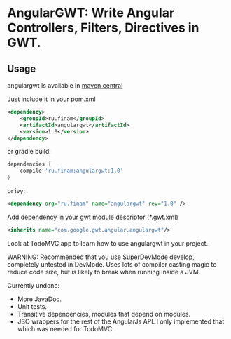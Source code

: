 AngularGWT: Write Angular Controllers, Filters, Directives in GWT.
===

Usage
---
angulargwt is available in [maven central](http://search.maven.org/#artifactdetails%7Cru.finam%7Cangulargwt%7C1.0%7Cjar)

Just include it in your pom.xml
```xml
<dependency>
    <groupId>ru.finam</groupId>
    <artifactId>angulargwt</artifactId>
    <version>1.0</version>
</dependency>
```
or gradle build:
```groovy
dependencies {
    compile 'ru.finam:angulargwt:1.0'
}
```

or ivy:
```xml
<dependency org="ru.finam" name="angulargwt" rev="1.0" />
```

Add dependency in your gwt module descriptor (*.gwt.xml)
```xml
<inherits name="com.google.gwt.angular.angulargwt"/>
```

Look at TodoMVC app to learn how to use angulargwt in your project.

WARNING: Recommended that you use SuperDevMode develop, completely untested in DevMode. Uses lots of compiler casting 
magic to reduce code size, but is likely to break when running inside a JVM.

Currently undone: 

* More JavaDoc.
* Unit tests.
* Transitive dependencies, modules that depend on modules.
* JSO wrappers for the rest of the AngularJs API. I only implemented that which was needed for TodoMVC.

